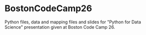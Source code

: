 # BostonCodeCamp26
Python files, data and mapping files and slides for "Python for Data Science" presentation given at Boston Code Camp 26.
